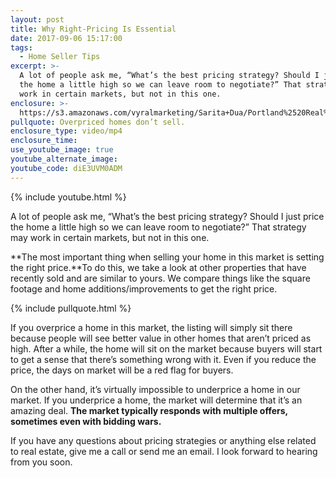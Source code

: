 ```yaml
---
layout: post
title: Why Right-Pricing Is Essential
date: 2017-09-06 15:17:00
tags:
  - Home Seller Tips
excerpt: >-
  A lot of people ask me, “What’s the best pricing strategy? Should I just price
  the home a little high so we can leave room to negotiate?” That strategy may
  work in certain markets, but not in this one.
enclosure: >-
  https://s3.amazonaws.com/vyralmarketing/Sarita+Dua/Portland%2520Real%2520Estate%2520Agent-%2520Right-Pricing%2520Is%2520Key.mp4
pullquote: Overpriced homes don’t sell.
enclosure_type: video/mp4
enclosure_time:
use_youtube_image: true
youtube_alternate_image:
youtube_code: diE3UVM0ADM
---
```



{% include youtube.html %}

A lot of people ask me, “What’s the best pricing strategy? Should I just price the home a little high so we can leave room to negotiate?” That strategy may work in certain markets, but not in this one.

**The most important thing when selling your home in this market is setting the right price.**To do this, we take a look at other properties that have recently sold and are similar to yours. We compare things like the square footage and home additions/improvements to get the right price.

{% include pullquote.html %}

If you overprice a home in this market, the listing will simply sit there because people will see better value in other homes that aren’t priced as high. After a while, the home will sit on the market because buyers will start to get a sense that there’s something wrong with it. Even if you reduce the price, the days on market will be a red flag for buyers.

On the other hand, it’s virtually impossible to underprice a home in our market. If you underprice a home, the market will determine that it’s an amazing deal. **The market typically responds with multiple offers, sometimes even with bidding wars.**

If you have any questions about pricing strategies or anything else related to real estate, give me a call or send me an email. I look forward to hearing from you soon.